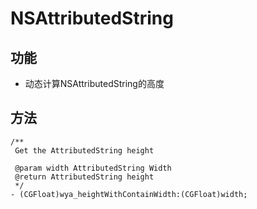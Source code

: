# NSAttributedString
## 功能

- 动态计算NSAttributedString的高度

## 方法
```Object-C
/**
 Get the AttributedString height

 @param width AttributedString Width
 @return AttributedString height
 */
- (CGFloat)wya_heightWithContainWidth:(CGFloat)width;
```


